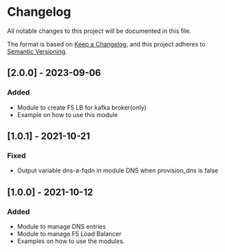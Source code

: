 # Changelog
All notable changes to this project will be documented in this file.

The format is based on [Keep a Changelog](https://keepachangelog.com/en/1.0.0/),
and this project adheres to [Semantic Versioning](https://semver.org/spec/v2.0.0.html).

## [2.0.0] - 2023-09-06
### Added
- Module to create F5 LB for kafka broker(only)
- Example on how to use this module

## [1.0.1] - 2021-10-21
### Fixed
- Output variable dns-a-fqdn in module DNS when provision_dns is false

## [1.0.0] - 2021-10-12
### Added
- Module to manage DNS entries
- Module to manage F5 Load Balancer
- Examples on how to use the modules.
